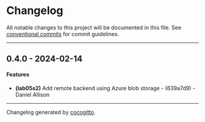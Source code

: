# Changelog
All notable changes to this project will be documented in this file. See [conventional commits](https://www.conventionalcommits.org/) for commit guidelines.

- - -
## 0.4.0 - 2024-02-14
#### Features
- **(lab05s2)** Add remote backend using Azure blob storage - (639a7d9) - Daniel Allison

- - -

Changelog generated by [cocogitto](https://github.com/cocogitto/cocogitto).